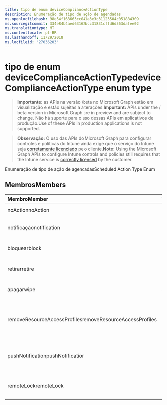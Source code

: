 ```yaml
---
title: tipo de enum deviceComplianceActionType
description: Enumeração de tipo de ação de agendadas
ms.openlocfilehash: 98e54f163663cc041a3e3c31123504c051884309
ms.sourcegitcommit: 334e84b4aed63162bcc31831cffd6d363dafee02
ms.translationtype: MT
ms.contentlocale: pt-BR
ms.lasthandoff: 11/29/2018
ms.locfileid: "27036203"
---
```

# <a name="devicecomplianceactiontype-enum-type"></a><span data-ttu-id="f01f0-103">tipo de enum deviceComplianceActionType</span><span class="sxs-lookup"><span data-stu-id="f01f0-103">deviceComplianceActionType enum type</span></span>

> <span data-ttu-id="f01f0-104">**Importante:** as APIs na versão /beta no Microsoft Graph estão em visualização e estão sujeitas a alterações.</span><span class="sxs-lookup"><span data-stu-id="f01f0-104">**Important:** APIs under the / beta version in Microsoft Graph are in preview and are subject to change.</span></span> <span data-ttu-id="f01f0-105">Não há suporte para o uso dessas APIs em aplicativos de produção.</span><span class="sxs-lookup"><span data-stu-id="f01f0-105">Use of these APIs in production applications is not supported.</span></span>

> <span data-ttu-id="f01f0-106">**Observação:** O uso das APIs do Microsoft Graph para configurar controles e políticas do Intune ainda exige que o serviço do Intune seja [corretamente licenciado](https://go.microsoft.com/fwlink/?linkid=839381) pelo cliente.</span><span class="sxs-lookup"><span data-stu-id="f01f0-106">**Note:** Using the Microsoft Graph APIs to configure Intune controls and policies still requires that the Intune service is [correctly licensed](https://go.microsoft.com/fwlink/?linkid=839381) by the customer.</span></span>

<span data-ttu-id="f01f0-107">Enumeração de tipo de ação de agendadas</span><span class="sxs-lookup"><span data-stu-id="f01f0-107">Scheduled Action Type Enum</span></span>
## <a name="members"></a><span data-ttu-id="f01f0-108">Membros</span><span class="sxs-lookup"><span data-stu-id="f01f0-108">Members</span></span>
|<span data-ttu-id="f01f0-109">Membro</span><span class="sxs-lookup"><span data-stu-id="f01f0-109">Member</span></span>|<span data-ttu-id="f01f0-110">Valor</span><span class="sxs-lookup"><span data-stu-id="f01f0-110">Value</span></span>|<span data-ttu-id="f01f0-111">Descrição</span><span class="sxs-lookup"><span data-stu-id="f01f0-111">Description</span></span>|
|:---|:---|:---|
|<span data-ttu-id="f01f0-112">noAction</span><span class="sxs-lookup"><span data-stu-id="f01f0-112">noAction</span></span>|<span data-ttu-id="f01f0-113">0</span><span class="sxs-lookup"><span data-stu-id="f01f0-113">0</span></span>|<span data-ttu-id="f01f0-114">Nenhuma ação</span><span class="sxs-lookup"><span data-stu-id="f01f0-114">No Action</span></span>|
|<span data-ttu-id="f01f0-115">notificação</span><span class="sxs-lookup"><span data-stu-id="f01f0-115">notification</span></span>|<span data-ttu-id="f01f0-116">1</span><span class="sxs-lookup"><span data-stu-id="f01f0-116">1</span></span>|<span data-ttu-id="f01f0-117">Enviar notificação</span><span class="sxs-lookup"><span data-stu-id="f01f0-117">Send Notification</span></span>|
|<span data-ttu-id="f01f0-118">bloquear</span><span class="sxs-lookup"><span data-stu-id="f01f0-118">block</span></span>|<span data-ttu-id="f01f0-119">2</span><span class="sxs-lookup"><span data-stu-id="f01f0-119">2</span></span>|<span data-ttu-id="f01f0-120">Bloquear o dispositivo em AAD</span><span class="sxs-lookup"><span data-stu-id="f01f0-120">Block the device in AAD</span></span>|
|<span data-ttu-id="f01f0-121">retirar</span><span class="sxs-lookup"><span data-stu-id="f01f0-121">retire</span></span>|<span data-ttu-id="f01f0-122">3</span><span class="sxs-lookup"><span data-stu-id="f01f0-122">3</span></span>|<span data-ttu-id="f01f0-123">Desative o dispositivo</span><span class="sxs-lookup"><span data-stu-id="f01f0-123">Retire the device</span></span>|
|<span data-ttu-id="f01f0-124">apagar</span><span class="sxs-lookup"><span data-stu-id="f01f0-124">wipe</span></span>|<span data-ttu-id="f01f0-125">4</span><span class="sxs-lookup"><span data-stu-id="f01f0-125">4</span></span>|<span data-ttu-id="f01f0-126">Apagar dispositivo</span><span class="sxs-lookup"><span data-stu-id="f01f0-126">Wipe the device</span></span>|
|<span data-ttu-id="f01f0-127">removeResourceAccessProfiles</span><span class="sxs-lookup"><span data-stu-id="f01f0-127">removeResourceAccessProfiles</span></span>|<span data-ttu-id="f01f0-128">5</span><span class="sxs-lookup"><span data-stu-id="f01f0-128">5</span></span>|<span data-ttu-id="f01f0-129">Remover o recurso perfis de acesso do dispositivo</span><span class="sxs-lookup"><span data-stu-id="f01f0-129">Remove Resource Access Profiles from the device</span></span>|
|<span data-ttu-id="f01f0-130">pushNotification</span><span class="sxs-lookup"><span data-stu-id="f01f0-130">pushNotification</span></span>|<span data-ttu-id="f01f0-131">9</span><span class="sxs-lookup"><span data-stu-id="f01f0-131">9</span></span>|<span data-ttu-id="f01f0-132">Enviar notificação por push para dispositivos</span><span class="sxs-lookup"><span data-stu-id="f01f0-132">Send push notification to device</span></span>|
|<span data-ttu-id="f01f0-133">remoteLock</span><span class="sxs-lookup"><span data-stu-id="f01f0-133">remoteLock</span></span>|<span data-ttu-id="f01f0-134">10</span><span class="sxs-lookup"><span data-stu-id="f01f0-134">10</span></span>|<span data-ttu-id="f01f0-135">Bloquear remotamente o dispositivo</span><span class="sxs-lookup"><span data-stu-id="f01f0-135">Remotely lock the device</span></span>|





